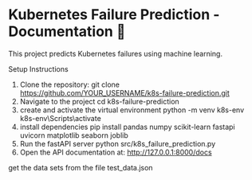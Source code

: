 # Kubernetes Failure Prediction - Documentation 🚀

This project predicts Kubernetes failures using machine learning.

Setup Instructions
1. Clone the repository:
   git clone https://github.com/YOUR_USERNAME/k8s-failure-prediction.git
2. Navigate to the project
cd k8s-failure-prediction
3. create and activate the virtual environment
python -m venv k8s-env
k8s-env\Scripts\activate
4. install dependencies
pip install pandas numpy scikit-learn fastapi uvicorn matplotlib seaborn joblib
5. Run the fastAPI server
python src/k8s_failure_prediction.py
6. Open the API documentation at:
http://127.0.0.1:8000/docs


get the data  sets from the file      test_data.json
